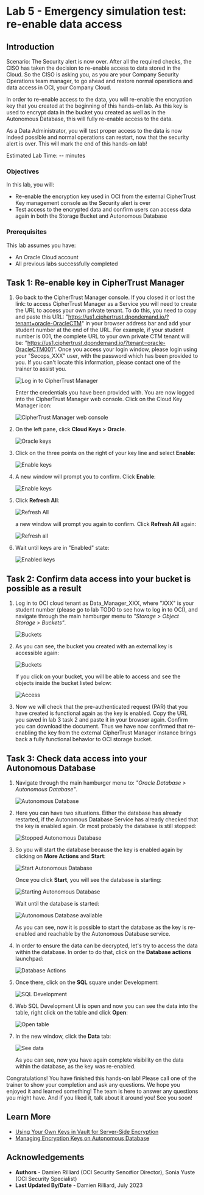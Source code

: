 # Lab 5 - Emergency simulation test: re-enable data access

## Introduction

Scenario: 
The Security alert is now over. After all the required checks, the CISO has taken the decision to re-enable access to data stored in the Cloud. So the CISO is asking you, as you are your Company Security Operations team manager, to go ahead and restore normal operations and data access in OCI, your Company Cloud.

In order to re-enable access to the data, you will re-enable the encryption key that you created at the beginning of this hands-on lab. As this key is used to encrypt data in the bucket you created as well as in the Autonomous Database, this will fully re-enable access to the data.

As a Data Administrator, you will test proper access to the data is now indeed possible and normal operations can restart, now that the security alert is over. This will mark the end of this hands-on lab!

Estimated Lab Time: -- minutes

### Objectives

In this lab, you will:
* Re-enable the encryption key used in OCI from the external CipherTrust Key management console as the Security alert is over
* Test access to the encrypted data and confirm users can access data again in both the Storage Bucket and Autonomous Database

### Prerequisites

This lab assumes you have:
* An Oracle Cloud account
* All previous labs successfully completed


## Task 1: Re-enable key in CipherTrust Manager

1. Go back to the CipherTrust Manager console.
    If you closed it or lost the link: to access CipherTrust Manager as a Service you will need to create the URL to access your own private tenant. To do this, you need to copy and paste this URL: "https://us1.ciphertrust.dpondemand.io/?tenant=oracle-OracleCTM" in your browser address bar and add your student number at the end of the URL. For example, if your student number is 001, the complete URL to your own private CTM tenant will be: "https://us1.ciphertrust.dpondemand.io/?tenant=oracle-OracleCTM001".
    Once you access your login window, please login using your "Secops_XXX" user, with the password which has been provided to you. If you can't locate this information, please contact one of the trainer to assist you.

    ![Log in to CipherTrust Manager](images/ctm-login.png "Log in to CipherTrust Manager")

    Enter the credentials you have been provided with. You are now logged into the CipherTrust Manager web console. Click on the Cloud Key Manager icon:

    ![CipherTrust Manager web console](images/ctm-page.png "CipherTrust Manager web console")


2. On the left pane, click **Cloud Keys > Oracle**.

    ![Oracle keys](images/menu-keys.png "Oracle keys")

3. Click on the three points on the right of your key line and select **Enable**:

   ![Enable keys](images/to-enable.png "Enable keys")

4. A new window will prompt you to confirm. Click **Enable**:

    ![Enable keys](images/enable-key.png "Enable keys")

6. Click **Refresh All**: 

    ![Refresh All](images/refresh-all.png "Refresh All")

    a new window will prompt you again to confirm. Click **Refresh All** again:

    ![Refresh all](images/refresh.png "Refresh all")

7. Wait until keys are in "Enabled" state:

    ![Enabled keys](images/enabled-key.png "Enabled keys")


## Task 2: Confirm data access into your bucket is possible as a result

1. Log in to OCI cloud tenant as Data\_Manager\_XXX, where "XXX" is your student number (please go to lab TODO to see how to log in to OCI), and navigate through the main hamburger menu to *"Storage > Object Storage > Buckets"*.
    
    ![Buckets](./images/buckets.png "Buckets")

2. As you can see, the bucket you created with an external key is accessible again: 

   ![Buckets](./images/bucket-visible.png "Buckets")

    If you click on your bucket, you will be able to access and see the objects inside the bucket listed below:

   ![Access](./images/upload-object.png "Access")

3. Now we will check that the pre-authenticated request (PAR) that you have created is functional again as the key is enabled.
  Copy the URL you saved in lab 3 task 2 and paste it in your browser again. Confirm you can download the document.
  Thus we have now confirmed that re-enabling the key from the external CipherTrust Manager instance brings back a fully functional behavior to OCI storage bucket.


## Task 3: Check data access into your Autonomous Database

1. Navigate through the main hamburger menu to: *"Oracle Database > Autonomous Database"*.

    ![Autonomous Database](./images/autonomous-database.png "Autonomous Database")

2. Here you can have two situations. Either the database has already restarted, if the Autonomous Database Service has already checked that the key is enabled again. Or most probably the database is still stopped:

    ![Stopped Autonomous Database](./images/stopped-adb.png "Stopped Autonomous Database")

3. So you will start the database because the key is enabled again by clicking on **More Actions** and **Start**:

      ![Start Autonomous Database](./images/re-start.png "Start Autonomous Database")

      Once you click **Start**, you will see the database is starting:

      ![Starting Autonomous Database](./images/starting-adb.png "Starting Autonomous Database")
      
      Wait until the database is started:
      
      ![Autonomous Database available](./images/adb-available.png "Autonomous Database available")

      As you can see, now it is possible to start the database as the key is re-enabled and reachable by the Autonomous Database service.


4. In order to ensure the data can be decrypted, let's try to access the data within the database. In order to do that, click on the **Database actions** launchpad:

    ![Database Actions](./images/db-actions.png "Database Actions")

5. Once there, click on the **SQL** square under Development:

    ![SQL Development](./images/sql.png "SQL Development")

6. Web SQL Development UI is open and now you can see the data into the table, right click on the table and click **Open**:

    ![Open table](./images/see-data.png "Open table")

7. In the new window, click the **Data** tab:

    ![See data](./images/data.png "See data")

    As you can see, now you have again complete visibility on the data within the database, as the key was re-enabled.

Congratulations! You have finished this hands-on lab! Please call one of the trainer to show your completion and ask any questions. We hope you enjoyed it and learned something! The team is here to answer any questions you might have. And if you liked it, talk about it around you! See you soon!


## Learn More

* [Using Your Own Keys in Vault for Server-Side Encryption](https://docs.oracle.com/en-us/iaas/Content/Object/Tasks/encryption.htm#UsingYourKMSKeys)
* [Managing Encryption Keys on Autonomous Database](https://docs.oracle.com/en/cloud/paas/autonomous-database/adbsa/autonomous-encrypt-set-rotate-keys.html#GUID-0795135D-B057-4DBC-92C9-368AF4C82D0A)

## Acknowledgements
* **Authors** - Damien Rilliard (OCI Security Seno#ior Director), Sonia Yuste (OCI Security Specialist)
* **Last Updated By/Date** - Damien Rilliard, July 2023
